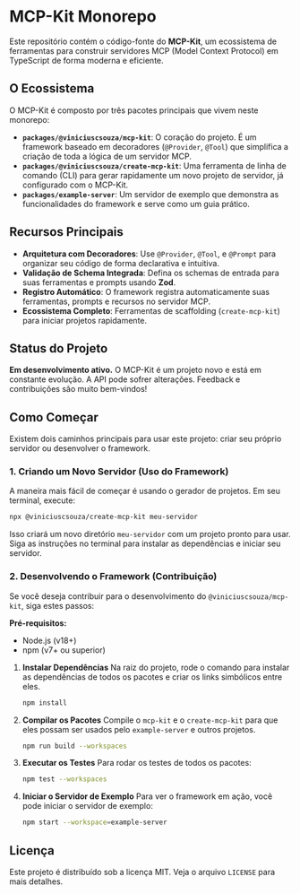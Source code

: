 # MCP-Kit Monorepo

Este repositório contém o código-fonte do **MCP-Kit**, um ecossistema de ferramentas para construir servidores MCP (Model Context Protocol) em TypeScript de forma moderna e eficiente.

## O Ecossistema

O MCP-Kit é composto por três pacotes principais que vivem neste monorepo:

- **`packages/@viniciuscsouza/mcp-kit`**: O coração do projeto. É um framework baseado em decoradores (`@Provider`, `@Tool`) que simplifica a criação de toda a lógica de um servidor MCP.
- **`packages/@viniciuscsouza/create-mcp-kit`**: Uma ferramenta de linha de comando (CLI) para gerar rapidamente um novo projeto de servidor, já configurado com o MCP-Kit.
- **`packages/example-server`**: Um servidor de exemplo que demonstra as funcionalidades do framework e serve como um guia prático.

## Recursos Principais

- **Arquitetura com Decoradores**: Use `@Provider`, `@Tool`, e `@Prompt` para organizar seu código de forma declarativa e intuitiva.
- **Validação de Schema Integrada**: Defina os schemas de entrada para suas ferramentas e prompts usando **Zod**.
- **Registro Automático**: O framework registra automaticamente suas ferramentas, prompts e recursos no servidor MCP.
- **Ecossistema Completo**: Ferramentas de scaffolding (`create-mcp-kit`) para iniciar projetos rapidamente.

## Status do Projeto

**Em desenvolvimento ativo.** O MCP-Kit é um projeto novo e está em constante evolução. A API pode sofrer alterações. Feedback e contribuições são muito bem-vindos!

## Como Começar

Existem dois caminhos principais para usar este projeto: criar seu próprio servidor ou desenvolver o framework.

### 1. Criando um Novo Servidor (Uso do Framework)

A maneira mais fácil de começar é usando o gerador de projetos. Em seu terminal, execute:

```bash
npx @viniciuscsouza/create-mcp-kit meu-servidor
```

Isso criará um novo diretório `meu-servidor` com um projeto pronto para usar. Siga as instruções no terminal para instalar as dependências e iniciar seu servidor.

### 2. Desenvolvendo o Framework (Contribuição)

Se você deseja contribuir para o desenvolvimento do `@viniciuscsouza/mcp-kit`, siga estes passos:

**Pré-requisitos:**
- Node.js (v18+)
- npm (v7+ ou superior)

1. **Instalar Dependências**
   Na raiz do projeto, rode o comando para instalar as dependências de todos os pacotes e criar os links simbólicos entre eles.
   ```bash
   npm install
   ```

2. **Compilar os Pacotes**
   Compile o `mcp-kit` e o `create-mcp-kit` para que eles possam ser usados pelo `example-server` e outros projetos.
   ```bash
   npm run build --workspaces
   ```

3. **Executar os Testes**
   Para rodar os testes de todos os pacotes:
   ```bash
   npm test --workspaces
   ```

4. **Iniciar o Servidor de Exemplo**
   Para ver o framework em ação, você pode iniciar o servidor de exemplo:
   ```bash
   npm start --workspace=example-server
   ```

## Licença

Este projeto é distribuído sob a licença MIT. Veja o arquivo `LICENSE` para mais detalhes.

